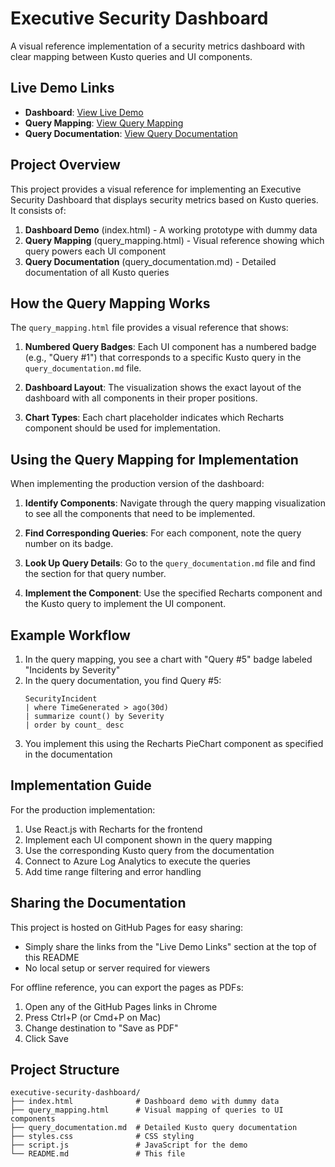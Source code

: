 # Executive Security Dashboard

A visual reference implementation of a security metrics dashboard with clear mapping between Kusto queries and UI components.

## Live Demo Links

- **Dashboard**: [View Live Demo](https://trymhaak.github.io/executive-security-dashboard-pages/)
- **Query Mapping**: [View Query Mapping](https://trymhaak.github.io/executive-security-dashboard-pages/query_mapping.html)
- **Query Documentation**: [View Query Documentation](https://trymhaak.github.io/executive-security-dashboard-pages/query_documentation.md)

## Project Overview

This project provides a visual reference for implementing an Executive Security Dashboard that displays security metrics based on Kusto queries. It consists of:

1. **Dashboard Demo** (index.html) - A working prototype with dummy data
2. **Query Mapping** (query_mapping.html) - Visual reference showing which query powers each UI component
3. **Query Documentation** (query_documentation.md) - Detailed documentation of all Kusto queries

## How the Query Mapping Works

The `query_mapping.html` file provides a visual reference that shows:

1. **Numbered Query Badges**: Each UI component has a numbered badge (e.g., "Query #1") that corresponds to a specific Kusto query in the `query_documentation.md` file.

2. **Dashboard Layout**: The visualization shows the exact layout of the dashboard with all components in their proper positions.

3. **Chart Types**: Each chart placeholder indicates which Recharts component should be used for implementation.

## Using the Query Mapping for Implementation

When implementing the production version of the dashboard:

1. **Identify Components**: Navigate through the query mapping visualization to see all the components that need to be implemented.

2. **Find Corresponding Queries**: For each component, note the query number on its badge.

3. **Look Up Query Details**: Go to the `query_documentation.md` file and find the section for that query number.

4. **Implement the Component**: Use the specified Recharts component and the Kusto query to implement the UI component.

## Example Workflow

1. In the query mapping, you see a chart with "Query #5" badge labeled "Incidents by Severity"
2. In the query documentation, you find Query #5:
   ```kusto
   SecurityIncident
   | where TimeGenerated > ago(30d)
   | summarize count() by Severity
   | order by count_ desc
   ```
3. You implement this using the Recharts PieChart component as specified in the documentation

## Implementation Guide

For the production implementation:

1. Use React.js with Recharts for the frontend
2. Implement each UI component shown in the query mapping
3. Use the corresponding Kusto query from the documentation
4. Connect to Azure Log Analytics to execute the queries
5. Add time range filtering and error handling

## Sharing the Documentation

This project is hosted on GitHub Pages for easy sharing:

- Simply share the links from the "Live Demo Links" section at the top of this README
- No local setup or server required for viewers

For offline reference, you can export the pages as PDFs:
1. Open any of the GitHub Pages links in Chrome
2. Press Ctrl+P (or Cmd+P on Mac)
3. Change destination to "Save as PDF"
4. Click Save

## Project Structure

```
executive-security-dashboard/
├── index.html              # Dashboard demo with dummy data
├── query_mapping.html      # Visual mapping of queries to UI components
├── query_documentation.md  # Detailed Kusto query documentation
├── styles.css              # CSS styling
├── script.js               # JavaScript for the demo
└── README.md               # This file
```
